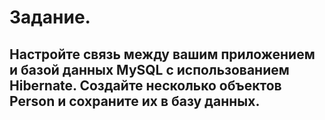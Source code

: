 # Задание. 
## Настройте связь между вашим приложением и базой данных MySQL с использованием Hibernate. Создайте несколько объектов Person и сохраните их в базу данных.
